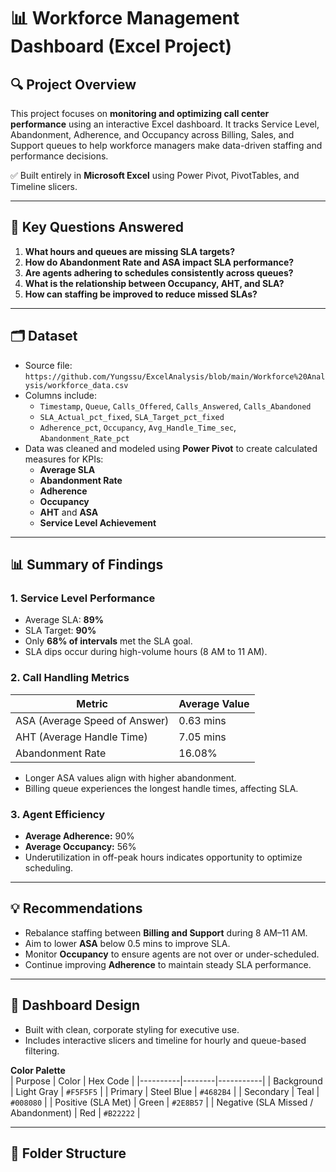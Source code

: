 # 📊 Workforce Management Dashboard (Excel Project)

## 🔍 Project Overview

This project focuses on **monitoring and optimizing call center performance** using an interactive Excel dashboard. It tracks Service Level, Abandonment, Adherence, and Occupancy across Billing, Sales, and Support queues to help workforce managers make data-driven staffing and performance decisions.

✅ Built entirely in **Microsoft Excel** using Power Pivot, PivotTables, and Timeline slicers.

---

## 🧠 Key Questions Answered

1. **What hours and queues are missing SLA targets?**  
2. **How do Abandonment Rate and ASA impact SLA performance?**  
3. **Are agents adhering to schedules consistently across queues?**  
4. **What is the relationship between Occupancy, AHT, and SLA?**  
5. **How can staffing be improved to reduce missed SLAs?**

---

## 🗂️ Dataset

- Source file: `https://github.com/Yungssu/ExcelAnalysis/blob/main/Workforce%20Analysis/workforce_data.csv`  
- Columns include:
  - `Timestamp`, `Queue`, `Calls_Offered`, `Calls_Answered`, `Calls_Abandoned`
  - `SLA_Actual_pct_fixed`, `SLA_Target_pct_fixed`
  - `Adherence_pct`, `Occupancy`, `Avg_Handle_Time_sec`, `Abandonment_Rate_pct`
- Data was cleaned and modeled using **Power Pivot** to create calculated measures for KPIs:
  - **Average SLA**
  - **Abandonment Rate**
  - **Adherence**
  - **Occupancy**
  - **AHT** and **ASA**
  - **Service Level Achievement**

---

## 📊 Summary of Findings

### 1. Service Level Performance
- Average SLA: **89%**
- SLA Target: **90%**
- Only **68% of intervals** met the SLA goal.  
- SLA dips occur during high-volume hours (8 AM to 11 AM).

### 2. Call Handling Metrics
| Metric | Average Value |
| ------- | -------------- |
| ASA (Average Speed of Answer) | 0.63 mins |
| AHT (Average Handle Time) | 7.05 mins |
| Abandonment Rate | 16.08% |

- Longer ASA values align with higher abandonment.  
- Billing queue experiences the longest handle times, affecting SLA.

### 3. Agent Efficiency
- **Average Adherence:** 90%  
- **Average Occupancy:** 56%  
- Underutilization in off-peak hours indicates opportunity to optimize scheduling.

---

## 💡 Recommendations

- Rebalance staffing between **Billing and Support** during 8 AM–11 AM.  
- Aim to lower **ASA** below 0.5 mins to improve SLA.  
- Monitor **Occupancy** to ensure agents are not over or under-scheduled.  
- Continue improving **Adherence** to maintain steady SLA performance.  

---

## 🎨 Dashboard Design

- Built with clean, corporate styling for executive use.  
- Includes interactive slicers and timeline for hourly and queue-based filtering.  

**Color Palette**  
| Purpose | Color | Hex Code |
|----------|--------|-----------|
| Background | Light Gray | `#F5F5F5` |
| Primary | Steel Blue | `#4682B4` |
| Secondary | Teal | `#008080` |
| Positive (SLA Met) | Green | `#2E8B57` |
| Negative (SLA Missed / Abandonment) | Red | `#B22222` |

---

## 📂 Folder Structure

